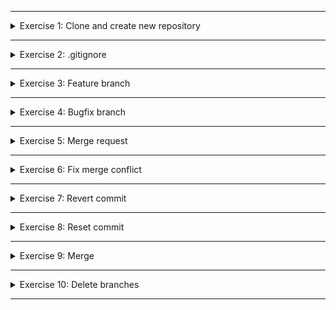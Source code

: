 ******

<details>
<summary>Exercise 1: Clone and create new repository </summary>
 <br />

```shell
git clone git@gitlab.com:devops-bootcamp3/git-project.git
cd git-project
rm -rf ./.git
git init --initial-branch=main
git remote add origin git@gitlab.com:ireshniov/git-project.git
git add .
git commit -m "Initial commit"
git push -u origin main
```

</details>

******

<details>
<summary>Exercise 2: .gitignore </summary>
 <br />

```shell
touch .gitignore
echo .idea >> .gitignore
echo .DS_Store >> .gitignore
git rm --cached -r .idea
git rm --cached -r .DS_Store
git add .
git commit -m "Add gitignore file"
git push origin main
```

</details>

******

<details>
<summary>Exercise 3: Feature branch </summary>
 <br />

```shell
git checkout -b feature/changes
# edit build.gradle
dependencies {
    implementation 'org.springframework.boot:spring-boot-starter-web'
    # this line
    compile group: 'net.logstash.logback', name: 'logstash-logback-encoder', version: '6.6'
    testCompile group: 'junit', name: 'junit', version: '4.12'
}
git diff
git add .
git commit -m "upgrade logstash-logback-encoder up to 6.6"
# edit src/main/webapp/index.html
    <h1>Team member roles</h1>
    # this line
     <img src="https://www.careeraddict.com/uploads/article/58721/illustration-group-people-team-meeting.jpg" width="" />
    <ul>
git diff
git add .
git commit -m "add image to index.html"
git push --set-upstream origin feature/changes
```

</details>

******

<details>
<summary>Exercise 4: Bugfix branch </summary>
 <br />

```shell
git checkout -b bugfix/spelling-error
# edit src/main/java/com/example/Application.java file
@PostConstruct
public void init()
{
    Logger log = LoggerFactory.getLogger(Application.class);
    # this line
    log.info("Java app started");
}
git diff
git add .
git commit -m "fix spelling error"
git push --set-upstream origin bugfix/spelling-error
```

</details>

******

<details>
<summary>Exercise 5: Merge request </summary>
 <br />

```shell
git checkout main
git merge feature/changes 
git push origin
```

Of course better to merge via PR in repository UI

</details>

******

<details>
<summary>Exercise 6: Fix merge conflict </summary>
 <br />

```shell
git checkout -b bugfix/spelling-error
# edit build.gradle
dependencies {
    implementation 'org.springframework.boot:spring-boot-starter-web'
    # this line
    compile group: 'net.logstash.logback', name: 'logstash-logback-encoder', version: '6.2'
    testCompile group: 'junit', name: 'junit', version: '4.12'
}
git diff
git add .
git commit -m "upgrade logstash-logback-encoder up to 6.2"
git merge main
# fix merge conflict
# ---
git push 
```

</details>

******

<details>
<summary>Exercise 7: Revert commit </summary>
 <br />

```shell
git checkout bugfix/spelling-error

# edit src/main/webapp/index.html line 11
<li>Sarah - Full stack devloper</li>

git add .
git commit -m "fix spelling error"

# edit src/main/webapp/index.html line 9
<img src="other src" width="" />

git add .
git commit -m "set other image url"

git push

git revert HEAD
git push
```

</details>

******

<details>
<summary>Exercise 8: Reset commit </summary>
 <br />

```shell
git checkout bugfix/spelling-error

# edit src/main/webapp/index.html line 15
<li>Bruno - DevOps engineer</li>

git add .
git commit -m "edit Bruno's job description"
git reset --hard HEAD~
```

</details>

******

<details>
<summary>Exercise 9: Merge </summary>
 <br />

```shell
git checkout main
git merge bugfix/spelling-error
```

</details>

******

<details>
<summary>Exercise 10: Delete branches </summary>
 <br />

```shell
# delete branch remotely
git push origin --delete bugfix/spelling-error

# delete branch locally
git branch -D bugfix/spelling-error
```

</details>

******
